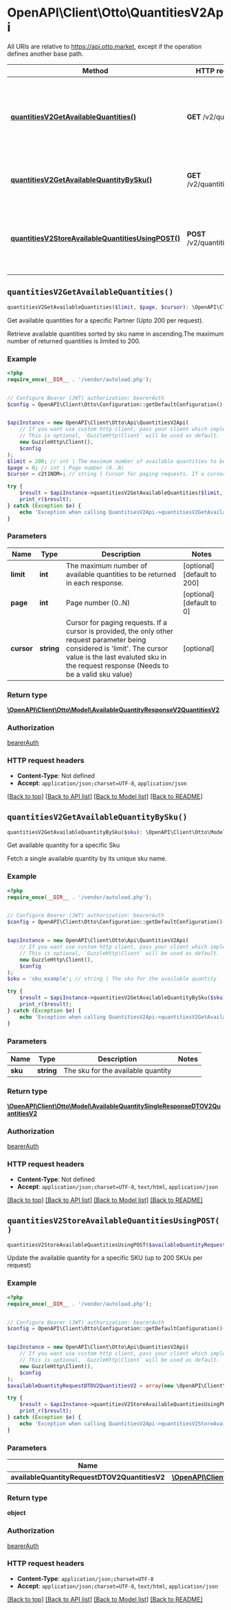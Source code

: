 # OpenAPI\Client\Otto\QuantitiesV2Api

All URIs are relative to https://api.otto.market, except if the operation defines another base path.

| Method | HTTP request | Description |
| ------------- | ------------- | ------------- |
| [**quantitiesV2GetAvailableQuantities()**](QuantitiesV2Api.md#quantitiesV2GetAvailableQuantities) | **GET** /v2/quantities | Get available quantities for a specific Partner (Upto 200 per request). |
| [**quantitiesV2GetAvailableQuantityBySku()**](QuantitiesV2Api.md#quantitiesV2GetAvailableQuantityBySku) | **GET** /v2/quantities/{sku} | Get available quantity for a specific Sku |
| [**quantitiesV2StoreAvailableQuantitiesUsingPOST()**](QuantitiesV2Api.md#quantitiesV2StoreAvailableQuantitiesUsingPOST) | **POST** /v2/quantities | Update the available quantity for a specific SKU (up to 200 SKUs per request) |


## `quantitiesV2GetAvailableQuantities()`

```php
quantitiesV2GetAvailableQuantities($limit, $page, $cursor): \OpenAPI\Client\Otto\Model\AvailableQuantityResponseV2QuantitiesV2
```

Get available quantities for a specific Partner (Upto 200 per request).

Retrieve available quantities sorted by sku name in ascending.The maximum number of returned quantities is limited to 200.

### Example

```php
<?php
require_once(__DIR__ . '/vendor/autoload.php');


// Configure Bearer (JWT) authorization: bearerAuth
$config = OpenAPI\Client\Otto\Configuration::getDefaultConfiguration()->setAccessToken('YOUR_ACCESS_TOKEN');


$apiInstance = new OpenAPI\Client\Otto\Api\QuantitiesV2Api(
    // If you want use custom http client, pass your client which implements `GuzzleHttp\ClientInterface`.
    // This is optional, `GuzzleHttp\Client` will be used as default.
    new GuzzleHttp\Client(),
    $config
);
$limit = 200; // int | The maximum number of available quantities to be returned in each response.
$page = 0; // int | Page number (0..N)
$cursor = c2t1NDM=; // string | Cursor for paging requests. If a cursor is provided, the only other request parameter being considered is 'limit'. The cursor value is the last evaluted sku in the request response (Needs to be a valid sku value)

try {
    $result = $apiInstance->quantitiesV2GetAvailableQuantities($limit, $page, $cursor);
    print_r($result);
} catch (Exception $e) {
    echo 'Exception when calling QuantitiesV2Api->quantitiesV2GetAvailableQuantities: ', $e->getMessage(), PHP_EOL;
}
```

### Parameters

| Name | Type | Description  | Notes |
| ------------- | ------------- | ------------- | ------------- |
| **limit** | **int**| The maximum number of available quantities to be returned in each response. | [optional] [default to 200] |
| **page** | **int**| Page number (0..N) | [optional] [default to 0] |
| **cursor** | **string**| Cursor for paging requests. If a cursor is provided, the only other request parameter being considered is &#39;limit&#39;. The cursor value is the last evaluted sku in the request response (Needs to be a valid sku value) | [optional] |

### Return type

[**\OpenAPI\Client\Otto\Model\AvailableQuantityResponseV2QuantitiesV2**](../Model/AvailableQuantityResponseV2QuantitiesV2.md)

### Authorization

[bearerAuth](../../README.md#bearerAuth)

### HTTP request headers

- **Content-Type**: Not defined
- **Accept**: `application/json;charset=UTF-8`, `application/json`

[[Back to top]](#) [[Back to API list]](../../README.md#endpoints)
[[Back to Model list]](../../README.md#models)
[[Back to README]](../../README.md)

## `quantitiesV2GetAvailableQuantityBySku()`

```php
quantitiesV2GetAvailableQuantityBySku($sku): \OpenAPI\Client\Otto\Model\AvailableQuantitySingleResponseDTOV2QuantitiesV2
```

Get available quantity for a specific Sku

Fetch a single available quantity by its unique sku name.

### Example

```php
<?php
require_once(__DIR__ . '/vendor/autoload.php');


// Configure Bearer (JWT) authorization: bearerAuth
$config = OpenAPI\Client\Otto\Configuration::getDefaultConfiguration()->setAccessToken('YOUR_ACCESS_TOKEN');


$apiInstance = new OpenAPI\Client\Otto\Api\QuantitiesV2Api(
    // If you want use custom http client, pass your client which implements `GuzzleHttp\ClientInterface`.
    // This is optional, `GuzzleHttp\Client` will be used as default.
    new GuzzleHttp\Client(),
    $config
);
$sku = 'sku_example'; // string | The sku for the available quantity

try {
    $result = $apiInstance->quantitiesV2GetAvailableQuantityBySku($sku);
    print_r($result);
} catch (Exception $e) {
    echo 'Exception when calling QuantitiesV2Api->quantitiesV2GetAvailableQuantityBySku: ', $e->getMessage(), PHP_EOL;
}
```

### Parameters

| Name | Type | Description  | Notes |
| ------------- | ------------- | ------------- | ------------- |
| **sku** | **string**| The sku for the available quantity | |

### Return type

[**\OpenAPI\Client\Otto\Model\AvailableQuantitySingleResponseDTOV2QuantitiesV2**](../Model/AvailableQuantitySingleResponseDTOV2QuantitiesV2.md)

### Authorization

[bearerAuth](../../README.md#bearerAuth)

### HTTP request headers

- **Content-Type**: Not defined
- **Accept**: `application/json;charset=UTF-8`, `text/html`, `application/json`

[[Back to top]](#) [[Back to API list]](../../README.md#endpoints)
[[Back to Model list]](../../README.md#models)
[[Back to README]](../../README.md)

## `quantitiesV2StoreAvailableQuantitiesUsingPOST()`

```php
quantitiesV2StoreAvailableQuantitiesUsingPOST($availableQuantityRequestDTOV2QuantitiesV2): object
```

Update the available quantity for a specific SKU (up to 200 SKUs per request)

### Example

```php
<?php
require_once(__DIR__ . '/vendor/autoload.php');


// Configure Bearer (JWT) authorization: bearerAuth
$config = OpenAPI\Client\Otto\Configuration::getDefaultConfiguration()->setAccessToken('YOUR_ACCESS_TOKEN');


$apiInstance = new OpenAPI\Client\Otto\Api\QuantitiesV2Api(
    // If you want use custom http client, pass your client which implements `GuzzleHttp\ClientInterface`.
    // This is optional, `GuzzleHttp\Client` will be used as default.
    new GuzzleHttp\Client(),
    $config
);
$availableQuantityRequestDTOV2QuantitiesV2 = array(new \OpenAPI\Client\Otto\Model\AvailableQuantityRequestDTOV2QuantitiesV2()); // \OpenAPI\Client\Otto\Model\AvailableQuantityRequestDTOV2QuantitiesV2[] | availableQuantityRequestDTO

try {
    $result = $apiInstance->quantitiesV2StoreAvailableQuantitiesUsingPOST($availableQuantityRequestDTOV2QuantitiesV2);
    print_r($result);
} catch (Exception $e) {
    echo 'Exception when calling QuantitiesV2Api->quantitiesV2StoreAvailableQuantitiesUsingPOST: ', $e->getMessage(), PHP_EOL;
}
```

### Parameters

| Name | Type | Description  | Notes |
| ------------- | ------------- | ------------- | ------------- |
| **availableQuantityRequestDTOV2QuantitiesV2** | [**\OpenAPI\Client\Otto\Model\AvailableQuantityRequestDTOV2QuantitiesV2[]**](../Model/AvailableQuantityRequestDTOV2QuantitiesV2.md)| availableQuantityRequestDTO | |

### Return type

**object**

### Authorization

[bearerAuth](../../README.md#bearerAuth)

### HTTP request headers

- **Content-Type**: `application/json;charset=UTF-8`
- **Accept**: `application/json;charset=UTF-8`, `text/html`, `application/json`

[[Back to top]](#) [[Back to API list]](../../README.md#endpoints)
[[Back to Model list]](../../README.md#models)
[[Back to README]](../../README.md)
